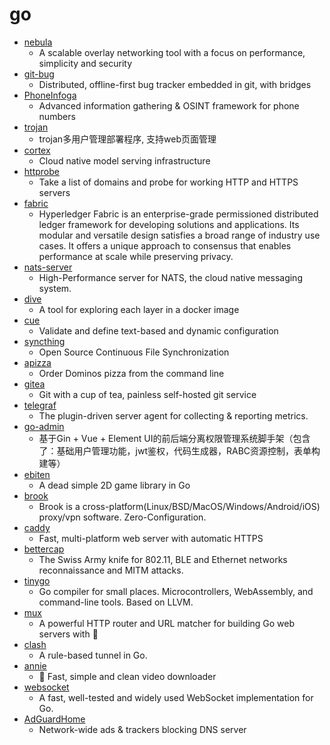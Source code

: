 # go
- [nebula](https://github.com/slackhq/nebula)
  - A scalable overlay networking tool with a focus on performance, simplicity and security
- [git-bug](https://github.com/MichaelMure/git-bug)
  - Distributed, offline-first bug tracker embedded in git, with bridges
- [PhoneInfoga](https://github.com/sundowndev/PhoneInfoga)
  - Advanced information gathering & OSINT framework for phone numbers
- [trojan](https://github.com/Jrohy/trojan)
  - trojan多用户管理部署程序, 支持web页面管理
- [cortex](https://github.com/cortexlabs/cortex)
  - Cloud native model serving infrastructure
- [httprobe](https://github.com/tomnomnom/httprobe)
  - Take a list of domains and probe for working HTTP and HTTPS servers
- [fabric](https://github.com/hyperledger/fabric)
  - Hyperledger Fabric is an enterprise-grade permissioned distributed ledger framework for developing solutions and applications. Its modular and versatile design satisfies a broad range of industry use cases. It offers a unique approach to consensus that enables performance at scale while preserving privacy.
- [nats-server](https://github.com/nats-io/nats-server)
  - High-Performance server for NATS, the cloud native messaging system.
- [dive](https://github.com/wagoodman/dive)
  - A tool for exploring each layer in a docker image
- [cue](https://github.com/cuelang/cue)
  - Validate and define text-based and dynamic configuration
- [syncthing](https://github.com/syncthing/syncthing)
  - Open Source Continuous File Synchronization
- [apizza](https://github.com/harrybrwn/apizza)
  - Order Dominos pizza from the command line
- [gitea](https://github.com/go-gitea/gitea)
  - Git with a cup of tea, painless self-hosted git service
- [telegraf](https://github.com/influxdata/telegraf)
  - The plugin-driven server agent for collecting & reporting metrics.
- [go-admin](https://github.com/wenjianzhang/go-admin)
  - 基于Gin + Vue + Element UI的前后端分离权限管理系统脚手架（包含了：基础用户管理功能，jwt鉴权，代码生成器，RABC资源控制，表单构建等）
- [ebiten](https://github.com/hajimehoshi/ebiten)
  - A dead simple 2D game library in Go
- [brook](https://github.com/txthinking/brook)
  - Brook is a cross-platform(Linux/BSD/MacOS/Windows/Android/iOS) proxy/vpn software. Zero-Configuration.
- [caddy](https://github.com/caddyserver/caddy)
  - Fast, multi-platform web server with automatic HTTPS
- [bettercap](https://github.com/bettercap/bettercap)
  - The Swiss Army knife for 802.11, BLE and Ethernet networks reconnaissance and MITM attacks.
- [tinygo](https://github.com/tinygo-org/tinygo)
  - Go compiler for small places. Microcontrollers, WebAssembly, and command-line tools. Based on LLVM.
- [mux](https://github.com/gorilla/mux)
  - A powerful HTTP router and URL matcher for building Go web servers with 🦍
- [clash](https://github.com/Dreamacro/clash)
  - A rule-based tunnel in Go.
- [annie](https://github.com/iawia002/annie)
  - 👾 Fast, simple and clean video downloader
- [websocket](https://github.com/gorilla/websocket)
  - A fast, well-tested and widely used WebSocket implementation for Go.
- [AdGuardHome](https://github.com/AdguardTeam/AdGuardHome)
  - Network-wide ads & trackers blocking DNS server
